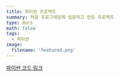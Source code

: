 ```yaml
---
title: 파이썬 프로젝트
summary: 처음 프로그래밍에 입문하고 만든 프로젝트
type: docs
math: false
tags:
  - 파이썬
image:
  filename: 'featured.png'
---
```


[파이썬 코드 링크](https://github.com/Coti00/linux_project)
